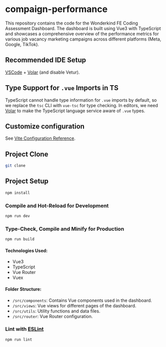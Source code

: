 # compaign-performance

This repository contains the code for the Wonderkind FE Coding Assessment Dashboard. The dashboard is built using Vue3 with TypeScript and showcases a comprehensive overview of the performance metrics for various job vacancy marketing campaigns across different platforms (Meta, Google, TikTok).

## Recommended IDE Setup

[VSCode](https://code.visualstudio.com/) + [Volar](https://marketplace.visualstudio.com/items?itemName=Vue.volar) (and disable Vetur).

## Type Support for `.vue` Imports in TS

TypeScript cannot handle type information for `.vue` imports by default, so we replace the `tsc` CLI with `vue-tsc` for type checking. In editors, we need [Volar](https://marketplace.visualstudio.com/items?itemName=Vue.volar) to make the TypeScript language service aware of `.vue` types.

## Customize configuration

See [Vite Configuration Reference](https://vitejs.dev/config/).

## Project Clone

```sh
git clone 
```

## Project Setup

```sh
npm install
```

### Compile and Hot-Reload for Development

```sh
npm run dev
```

### Type-Check, Compile and Minify for Production

```sh
npm run build
```


#### Technologies Used:
- Vue3
- TypeScript
- Vue Router
- Vuex

#### Folder Structure:
- `/src/components`: Contains Vue components used in the dashboard.
- `/src/views`: Vue views for different pages of the dashboard.
- `/src/utils`: Utility functions and data files.
- `/src/router`: Vue Router configuration.

### Lint with [ESLint](https://eslint.org/)

```sh
npm run lint
```
